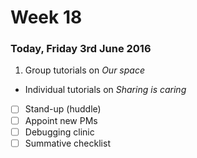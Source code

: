 # Week 18

### Today, Friday 3rd June 2016

1. Group tutorials on *Our space* 
* Individual tutorials on *Sharing is caring*

<!-- Your [homework](#homework) and [blog](#blog)! -->

- [ ] Stand-up (huddle)
- [ ] Appoint new PMs
- [ ] Debugging clinic
- [ ] Summative checklist